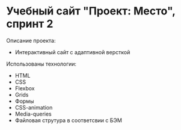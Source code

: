 # Учебный сайт "Проект: Место", спринт 2

Описание проекта:
* Интерактивный сайт с адаптивной версткой

Использованы технологии: 
* HTML
* CSS
* Flexbox
* Grids
* Формы
* CSS-animation
* Media-queries
* Файловая струтура в соответсвии с БЭМ